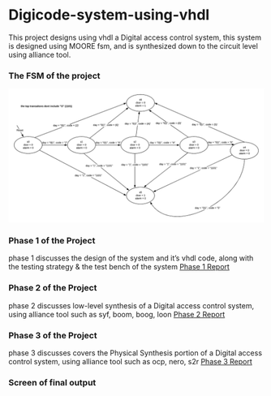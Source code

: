 # Digicode-system-using-vhdl
This project designs using vhdl a Digital access control system, this system is designed using MOORE fsm, and is synthesized down to the circuit level using alliance tool.
### The FSM of the project
![](finite%20state%20machine1.png)
### Phase 1 of the Project
phase 1 discusses the design of the system and it’s vhdl code, along with the testing strategy & the test bench of the system
[Phase 1 Report](phase%201%20report.pdf)
### Phase 2 of the Project
phase 2 discusses low-level synthesis of a Digital access control system, using alliance tool such as syf, boom, boog, loon
[Phase 2 Report](phase%202%20report.pdf)
### Phase 3 of the Project
phase 3 discusses covers the Physical Synthesis portion of a Digital access control system, using alliance tool such as ocp, nero, s2r
[Phase 3 Report](phase%203%20report.pdf)
### Screen of final output
